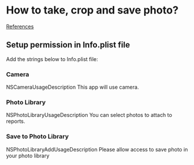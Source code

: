 #  How to take, crop and save photo?

[References](https://stackoverflow.com/questions/40854886/swift-take-a-photo-and-save-to-photo-library)

## Setup permission in Info.plist file

Add the strings below to Info.plist file:

### Camera
<key>NSCameraUsageDescription</key>
<string>This app will use camera.</string>

### Photo Library
<key>NSPhotoLibraryUsageDescription</key>
<string>You can select photos to attach to reports.</string>

### Save to Photo Library
<key>NSPhotoLibraryAddUsageDescription</key>
<string>Please allow access to save photo in your photo library</string>


